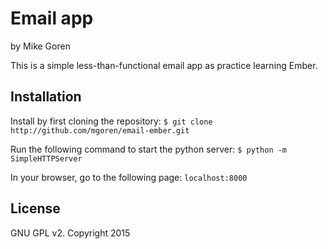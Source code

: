 Email app
=========

by Mike Goren

This is a simple less-than-functional email app as practice learning Ember.

Installation
------------

Install by first cloning the repository: 
`$ git clone http://github.com/mgoren/email-ember.git`

Run the following command to start the python server:
`$ python -m SimpleHTTPServer`

In your browser, go to the following page:
`localhost:8000`

License
-------

GNU GPL v2. Copyright 2015
